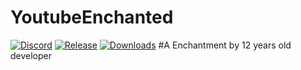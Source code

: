 # YoutubeEnchanted
[![Discord](https://img.shields.io/discord/1043885421303709831?label=Discord)](https://discord.gg/jAcdpzwW7d)
[![Release](https://img.shields.io/github/v/release/bedtwL/YoutubeEnchanted?include_prereleases)](https://github.com/bedtwL/YoutubeEnchanted/releases)
[![Downloads](https://img.shields.io/github/downloads/bedtwL/YoutubeEnchanted/total)](https://github.com/bedtwL/YoutubeEnchanted/releases)
#A Enchantment by 12 years old developer
